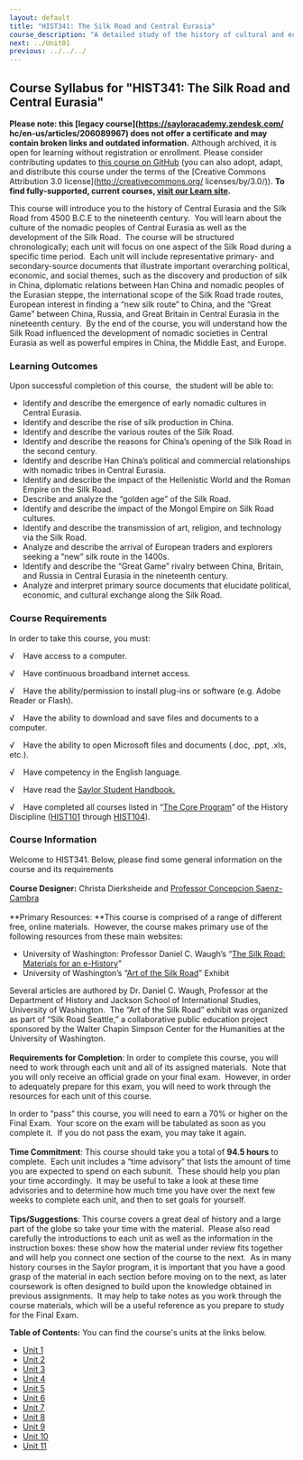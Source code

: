 ```yaml
---
layout: default
title: "HIST341: The Silk Road and Central Eurasia"
course_description: "A detailed study of the history of cultural and economic exchange across Eurasia from ancient to modern times, with particular emphasis in the interactions between different cultures and civilizations."
next: ../Unit01
previous: ../../../
---
```

Course Syllabus for "HIST341: The Silk Road and Central Eurasia"
----------------------------------------------------------------

**Please note: this [legacy course](https://sayloracademy.zendesk.com/
hc/en-us/articles/206089967) does not offer a certificate and may contain 
broken links and outdated information.** Although archived, it is open 
for learning without registration or enrollment. Please consider contributing 
updates to [this course on GitHub](https://github.com/saylordotorg/course_hist341) 
(you can also adopt, adapt, and distribute this course under the terms of 
the [Creative Commons Attribution 3.0 license](http://creativecommons.org/
licenses/by/3.0/)). **To find fully-supported, current courses, [visit our 
Learn site](https://learn.saylor.org).**

This course will introduce you to the history of Central Eurasia and the
Silk Road from 4500 B.C.E to the nineteenth century.  You will learn
about the culture of the nomadic peoples of Central Eurasia as well as
the development of the Silk Road.  The course will be structured
chronologically; each unit will focus on one aspect of the Silk Road
during a specific time period.  Each unit will include representative
primary- and secondary-source documents that illustrate important
overarching political, economic, and social themes, such as the
discovery and production of silk in China, diplomatic relations between
Han China and nomadic peoples of the Eurasian steppe, the international
scope of the Silk Road trade routes, European interest in finding a “new
silk route” to China, and the “Great Game” between China, Russia, and
Great Britain in Central Eurasia in the nineteenth century.  By the end
of the course, you will understand how the Silk Road influenced the
development of nomadic societies in Central Eurasia as well as powerful
empires in China, the Middle East, and Europe.

### Learning Outcomes

Upon successful completion of this course,  the student will be able
to:  
  

-   Identify and describe the emergence of early nomadic cultures in
    Central Eurasia.
-   Identify and describe the rise of silk production in China.
-   Identify and describe the various routes of the Silk Road.
-   Identify and describe the reasons for China’s opening of the Silk
    Road in the second century.
-   Identify and describe Han China’s political and commercial
    relationships with nomadic tribes in Central Eurasia.
-   Identify and describe the impact of the Hellenistic World and the
    Roman Empire on the Silk Road.
-   Describe and analyze the “golden age” of the Silk Road.
-   Identify and describe the impact of the Mongol Empire on Silk Road
    cultures.
-   Identify and describe the transmission of art, religion, and
    technology via the Silk Road.
-   Analyze and describe the arrival of European traders and explorers
    seeking a “new” silk route in the 1400s.
-   Identify and describe the “Great Game” rivalry between China,
    Britain, and Russia in Central Eurasia in the nineteenth century.
-   Analyze and interpret primary source documents that elucidate
    political, economic, and cultural exchange along the Silk Road.

### Course Requirements

In order to take this course, you must:  
  
 √    Have access to a computer.  
  
 √    Have continuous broadband internet access.  
  
 √    Have the ability/permission to install plug-ins or software (e.g.
Adobe Reader or Flash).  
  
 √    Have the ability to download and save files and documents to a
computer.  
  
 √    Have the ability to open Microsoft files and documents (.doc,
.ppt, .xls, etc.).  
  
 √    Have competency in the English language.  
  
 √    Have read the [Saylor Student
Handbook.](http://www.saylor.org/site/wp-content/uploads/2012/05/Saylor-StudentHandbook.pdf)  
  
 √    Have completed all courses listed in “[The Core
Program](../../majors/history/)” of the History Discipline
([HIST101](../../courses/hist101/) through
[HIST104](../../courses/hist104/)).

### Course Information

Welcome to HIST341. Below, please find some general information on the
course and its requirements  
    
 **Course Designer:** Christa Dierksheide and [Professor Concepcion
Saenz-Cambra](http://www.saylor.org/faculty-o-t/#ProfessorConcepcionSaenzCambra)  
    
 **Primary Resources: **This course is comprised of a range of different
free, online materials.  However, the course makes primary use of the
following resources from these main websites:

-   University of Washington: Professor Daniel C. Waugh’s “[The Silk
    Road: Materials for an
    e-History](http://faculty.washington.edu/dwaugh/srehist.html)”
-   University of Washington’s “[Art of the Silk
    Road](http://depts.washington.edu/silkroad/exhibit/index.shtml)”
    Exhibit

Several articles are authored by Dr. Daniel C. Waugh, Professor at the
Department of History and Jackson School of International Studies,
University of Washington.  The “Art of the Silk Road” exhibit was
organized as part of “Silk Road Seattle,” a collaborative public
education project sponsored by the Walter Chapin Simpson Center for the
Humanities at the University of Washington.  
    
 **Requirements for Completion**: In order to complete this course, you
will need to work through each unit and all of its assigned materials. 
Note that you will only receive an official grade on your final exam. 
However, in order to adequately prepare for this exam, you will need to
work through the resources for each unit of this course.  
  
 In order to “pass” this course, you will need to earn a 70% or higher
on the Final Exam.  Your score on the exam will be tabulated as soon as
you complete it.  If you do not pass the exam, you may take it again.  
    
 **Time Commitment**: This course should take you a total of **94.5
hours** to complete.  Each unit includes a “time advisory” that lists
the amount of time you are expected to spend on each subunit.  These
should help you plan your time accordingly.  It may be useful to take a
look at these time advisories and to determine how much time you have
over the next few weeks to complete each unit, and then to set goals for
yourself.  
    
 **Tips/Suggestions**: This course covers a great deal of history and a
large part of the globe so take your time with the material.  Please
also read carefully the introductions to each unit as well as the
information in the instruction boxes: these show how the material under
review fits together and will help you connect one section of the course
to the next.  As in many history courses in the Saylor program, it is
important that you have a good grasp of the material in each section
before moving on to the next, as later coursework is often designed to
build upon the knowledge obtained in previous assignments.  It may help
to take notes as you work through the course materials, which will be a
useful reference as you prepare to study for the Final Exam.

**Table of Contents:** You can find the course's units at the links below.

- [Unit 1](https://legacy.saylor.org/hist341/Unit01/)
- [Unit 2](https://legacy.saylor.org/hist341/Unit02/)
- [Unit 3](https://legacy.saylor.org/hist341/Unit03/)
- [Unit 4](https://legacy.saylor.org/hist341/Unit04/)
- [Unit 5](https://legacy.saylor.org/hist341/Unit05/)
- [Unit 6](https://legacy.saylor.org/hist341/Unit06/)
- [Unit 7](https://legacy.saylor.org/hist341/Unit07/)
- [Unit 8](https://legacy.saylor.org/hist341/Unit08/)
- [Unit 9](https://legacy.saylor.org/hist341/Unit09/)
- [Unit 10](https://legacy.saylor.org/hist341/Unit10/)
- [Unit 11](https://legacy.saylor.org/hist341/Unit11/)
